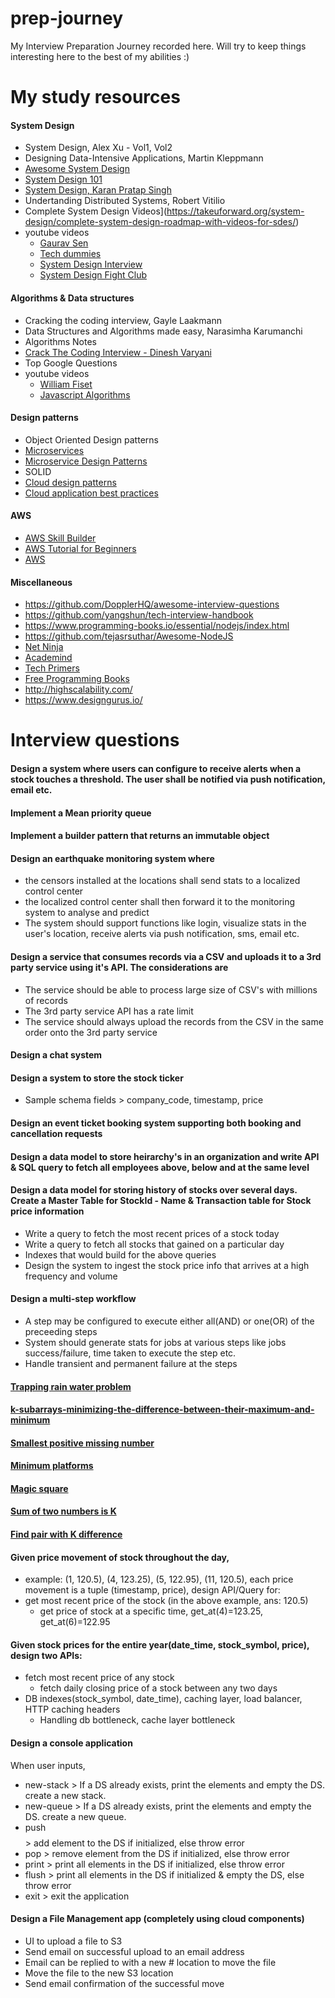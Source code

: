 # prep-journey
My Interview Preparation Journey recorded here. Will try to keep things interesting here to the best of my abilities :)

# My study resources
#### System Design ####
  - System Design, Alex Xu - Vol1, Vol2
  - Designing Data-Intensive Applications, Martin Kleppmann
  - [Awesome System Design](https://github.com/madd86/awesome-system-design)
  - [System Design 101](https://github.com/ByteByteGoHq/system-design-101)
  - [System Design, Karan Pratap Singh](https://github.com/karanpratapsingh/system-design)
  - Undertanding Distributed Systems, Robert Vitilio
  - Complete System Design Videos](https://takeuforward.org/system-design/complete-system-design-roadmap-with-videos-for-sdes/)
  - youtube videos
    - [Gaurav Sen](https://www.youtube.com/@gkcs)
    - [Tech dummies](https://www.youtube.com/@TechDummiesNarendraL)
    - [System Design Interview](https://interviewing.io/guides/system-design-interview)
    - [System Design Fight Club](https://www.youtube.com/@SDFC)
 
#### Algorithms & Data structures ####
  - Cracking the coding interview, Gayle Laakmann
  - Data Structures and Algorithms made easy, Narasimha Karumanchi
  - Algorithms Notes
  - [Crack The Coding Interview - Dinesh Varyani](https://docs.google.com/spreadsheets/d/1pnI8HmSMPcfwrCCu7wYETCXaKDig4VucZDpcjVRuYrE/edit#gid=237636947)
  - Top Google Questions
  - youtube videos
    - [William Fiset](https://www.youtube.com/watch?v=RBSGKlAvoiM)
    - [Javascript Algorithms](https://github.com/trekhleb/javascript-algorithms?tab=readme-ov-file)

#### Design patterns ####
  - Object Oriented Design patterns
  - [Microservices](https://microservices.io/)
  - [Microservice Design Patterns](https://dzone.com/articles/design-patterns-for-microservices-ambassador-anti)
  - SOLID
  - [Cloud design patterns](https://learn.microsoft.com/en-us/azure/architecture/patterns/)
  - [Cloud application best practices](https://learn.microsoft.com/en-us/azure/architecture/best-practices/index-best-practices)

#### AWS ####
  - [AWS Skill Builder](https://s6hqndkr.r.us-west-2.awstrack.me/L0/https:%2F%2Fexplore.skillbuilder.aws%2Flearn/1/0101018b3f2c11f2-2ad67291-84d6-4f83-b9d0-5c20783234eb-000000/bJtr_7vKMb1Ym4Bt6fEGApt6gfg=345)
  - [AWS Tutorial for Beginners](https://www.youtube.com/watch?v=k1RI5locZE4&t=8405s)
  - [AWS](https://github.com/EbookFoundation/free-programming-books/blob/main/courses/free-courses-en.md#aws)

#### Miscellaneous ####
  - https://github.com/DopplerHQ/awesome-interview-questions
  - https://github.com/yangshun/tech-interview-handbook
  - https://www.programming-books.io/essential/nodejs/index.html
  - https://github.com/tejasrsuthar/Awesome-NodeJS
  - [Net Ninja](https://www.youtube.com/channel/UCW5YeuERMmlnqo4oq8vwUpg)
  - [Academind](https://www.youtube.com/c/academind)
  - [Tech Primers](https://www.youtube.com/@TechPrimers/playlists)
  - [Free Programming Books](https://github.com/EbookFoundation/free-programming-books)
  - http://highscalability.com/
  - https://www.designgurus.io/

# Interview questions
#### Design a system where users can configure to receive alerts when a stock touches a threshold. The user shall be notified via push notification, email etc. ####
#### Implement a Mean priority queue ####
#### Implement a builder pattern that returns an immutable object #### 
#### Design an earthquake monitoring system where ####
  - the censors installed at the locations shall send stats to a localized control center
  - the localized control center shall then forward it to the monitoring system to analyse and predict
  - The system should support functions like login, visualize stats in the user's location, receive alerts via push notification, sms, email etc.
#### Design a service that consumes records via a CSV and uploads it to a 3rd party service using it's API. The considerations are ####
  - The service should be able to process large size of CSV's with millions of records
  - The 3rd party service API has a rate limit
  - The service should always upload the records from the CSV in the same order onto the 3rd party service
#### Design a chat system ####
#### Design a system to store the stock ticker ####
  - Sample schema fields > company_code, timestamp, price
#### Design an event ticket booking system supporting both booking and cancellation requests ####
#### Design a data model to store heirarchy's in an organization and write API & SQL query to fetch all employees above, below and at the same level ####
#### Design a data model for storing history of stocks over several days. Create a Master Table for StockId - Name & Transaction table for Stock price information ####
  - Write a query to fetch the most recent prices of a stock today
  - Write a query to fetch all stocks that gained on a particular day
  - Indexes that would build for the above queries
  - Design the system to ingest the stock price info that arrives at a high frequency and volume
#### Design a multi-step workflow ####
  - A step may be configured to execute either all(AND) or one(OR) of the preceeding steps
  - System should generate stats for jobs at various steps like jobs success/failure, time taken to execute the step etc.
  - Handle transient and permanent failure at the steps
#### [Trapping rain water problem](https://www.geeksforgeeks.org/trapping-rain-water/) ####
#### [k-subarrays-minimizing-the-difference-between-their-maximum-and-minimum](https://www.geeksforgeeks.org/split-a-given-array-into-k-subarrays-minimizing-the-difference-between-their-maximum-and-minimum/) ####
#### [Smallest positive missing number](https://www.geeksforgeeks.org/find-the-smallest-positive-number-missing-from-an-unsorted-array/) ####
#### [Minimum platforms](https://practice.geeksforgeeks.org/problems/minimum-platforms-1587115620/1) ####
#### [Magic square](https://www.geeksforgeeks.org/check-given-matrix-is-magic-square-or-not/) ####
#### [Sum of two numbers is K](https://medium.com/weekly-webtips/find-two-numbers-in-an-array-that-sums-up-to-k-2f7490482d9d#:~:text=Solution%201%3A%20Brute%20force%20algorithm,it%20is%2C%20return%20the%20pair.) ####
#### [Find pair with K difference](https://www.geeksforgeeks.org/find-a-pair-with-the-given-difference/) ####
#### Given price movement of stock throughout the day,  ####
  - example: (1, 120.5), (4, 123.25), (5, 122.95), (11, 120.5), each price movement is a tuple (timestamp, price), design API/Query for:
  - get most recent price of the stock (in the above example, ans: 120.5)
	- get price of stock at a specific time, get_at(4)=123.25, get_at(6)=122.95
#### Given stock prices for the entire year(date_time, stock_symbol, price), design two APIs: ####
  - fetch most recent price of any stock
	- fetch daily closing price of a stock between any two days
  - DB indexes(stock_symbol, date_time), caching layer, load balancer, HTTP caching headers
	- Handling db bottleneck, cache layer bottleneck
#### Design a console application ####
When user inputs, 
  - new-stack > If a DS already exists, print the elements and empty the DS. create a new stack. 
  - new-queue > If a DS already exists, print the elements and empty the DS. create a new queue.
  - push $$$$ > add element to the DS if initialized, else throw error
  - pop > remove element from the DS if initialized, else throw error
  - print > print all elements in the DS if initialized, else throw error
  - flush > print all elements in the DS if initialized & empty the DS, else throw error
  - exit > exit the application
#### Design a File Management app (completely using cloud components) ####
  - UI to upload a file to S3
  - Send email on successful upload to an email address
  - Email can be replied to with a new # location to move the file
  - Move the file to the new S3 location 
  - Send email confirmation of the successful move
